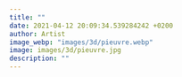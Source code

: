```yaml
---
title: ""
date: 2021-04-12 20:09:34.539284242 +0200
author: Artist
image_webp: "images/3d/pieuvre.webp"
image: images/3d/pieuvre.jpg
description: ""
---
```

